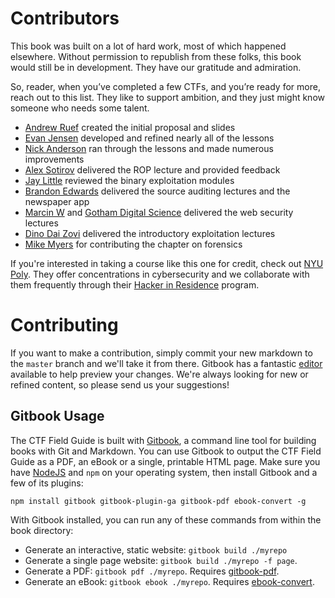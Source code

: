 # Contributors
This book was built on a lot of hard work, most of which happened elsewhere. Without permission to republish from these folks, this book would still be in development. They have our gratitude and admiration.

So, reader, when you’ve completed a few CTFs, and you’re ready for more, reach out to this list. They like to support ambition, and they just might know someone who needs some talent.

* [Andrew Ruef](http://www.mimisbrunnr.net/~munin/blog/) created the initial proposal and slides
* [Evan Jensen](https://github.com/wontonSlim) developed and refined nearly all of the lessons
* [Nick Anderson](https://github.com/PoppySeedPlehzr) ran through the lessons and made numerous improvements
* [Alex Sotirov](http://www.phreedom.org/) delivered the ROP lecture and provided feedback
* [Jay Little](https://twitter.com/computerality) reviewed the binary exploitation modules
* [Brandon Edwards](https://twitter.com/drraid) delivered the source auditing lectures and the newspaper app
* [Marcin W](https://twitter.com/marcinw) and [Gotham Digital Science](http://www.gdssecurity.com/) delivered the web security lectures
* [Dino Dai Zovi](http://www.theta44.org/main.html) delivered the introductory exploitation lectures
* [Mike Myers](https://twitter.com/fristle) for contributing the chapter on forensics

If you're interested in taking a course like this one for credit, check out [NYU Poly](http://engineering.nyu.edu/academics/departments/computer/). They offer concentrations in cybersecurity and we collaborate with them frequently through their [Hacker in Residence](http://www.isis.poly.edu/hackers-in-residence) program.

# Contributing
If you want to make a contribution, simply commit your new markdown to the `master` branch and we'll take it from there. Gitbook has a fantastic [editor](https://github.com/GitbookIO/editor/releases) available to help preview your changes. We're always looking for new or refined content, so please send us your suggestions!

## Gitbook Usage
The CTF Field Guide is built with [Gitbook](https://github.com/GitbookIO/gitbook), a command line tool for building books with Git and Markdown. You can use Gitbook to output the CTF Field Guide as a PDF, an eBook or a single, printable HTML page. Make sure you have [NodeJS](http://nodejs.org/) and `npm` on your operating system, then install Gitbook and a few of its plugins:

```
npm install gitbook gitbook-plugin-ga gitbook-pdf ebook-convert -g
```

With Gitbook installed, you can run any of these commands from within the book directory:
* Generate an interactive, static website: ```gitbook build ./myrepo```
* Generate a single page website: ```gitbook build ./myrepo -f page```.
* Generate a PDF: ```gitbook pdf ./myrepo```. Requires [gitbook-pdf](https://github.com/GitbookIO/gitbook-pdf).
* Generate an eBook: ```gitbook ebook ./myrepo```. Requires [ebook-convert](http://manual.calibre-ebook.com/cli/ebook-convert.html).
